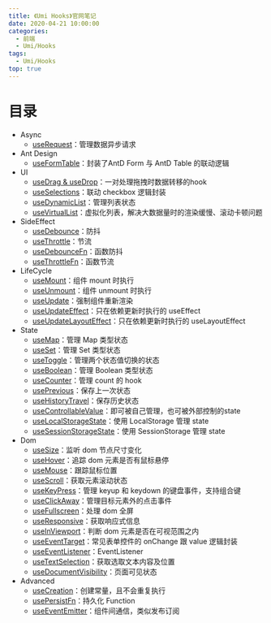 ```yaml
---
title: 《Umi Hooks》官网笔记
date: 2020-04-21 10:00:00
categories:
  - 前端
  - Umi/Hooks
tags:
  - Umi/Hooks
top: true
---
```

# 目录

- Async
  - [useRequest](/2020/04/21/前端/UmiHooks/Async/useRequest/index.html)：管理数据异步请求
- Ant Design
  - [useFormTable](/2020/04/21/前端/UmiHooks/Async/useFormTable/index.html)：封装了AntD Form 与 AntD Table 的联动逻辑
- UI
  - [useDrag & useDrop](/2020/04/21/前端/UmiHooks/Async/useDrag&useDrop/index.html)：一对处理拖拽时数据转移的hook
  - [useSelections](/2020/04/21/前端/UmiHooks/Async/useSelections/index.html)：联动 checkbox 逻辑封装
  - [useDynamicList](/2020/04/21/前端/UmiHooks/Async/useDynamicList/index.html)：管理列表状态
  - [useVirtualList](/2020/04/21/前端/UmiHooks/Async/useVirtualList/index.html)：虚拟化列表，解决大数据量时的渲染缓慢、滚动卡顿问题
- SideEffect
  - [useDebounce](/2020/04/21/前端/UmiHooks/Async/useDebounce/index.html)：防抖
  - [useThrottle](/2020/04/21/前端/UmiHooks/Async/useThrottle/index.html)：节流
  - [useDebounceFn](/2020/04/21/前端/UmiHooks/Async/useDebounceFn/index.html)：函数防抖
  - [useThrottleFn](/2020/04/21/前端/UmiHooks/Async/useThrottleFn/index.html)：函数节流
- LifeCycle
  - [useMount](/2020/04/21/前端/UmiHooks/Async/useMount/index.html)：组件 mount 时执行
  - [useUnmount](/2020/04/21/前端/UmiHooks/Async/useUnmount/index.html)：组件 unmount 时执行
  - [useUpdate](/2020/04/21/前端/UmiHooks/Async/useUpdate/index.html)：强制组件重新渲染
  - [useUpdateEffect](/2020/04/21/前端/UmiHooks/Async/useUpdateEffect/index.html)：只在依赖更新时执行的 useEffect
  - [useUpdateLayoutEffect](/2020/04/21/前端/UmiHooks/Async/useUpdateLayoutEffect/index.html)：只在依赖更新时执行的 useLayoutEffect
- State
  - [useMap](/2020/04/21/前端/UmiHooks/Async/useMap/index.html)：管理 Map 类型状态
  - [useSet](/2020/04/21/前端/UmiHooks/Async/useSet/index.html)：管理 Set 类型状态
  - [useToggle](/2020/04/21/前端/UmiHooks/Async/useToggle/index.html)：管理两个状态值切换的状态
  - [useBoolean](/2020/04/21/前端/UmiHooks/Async/useBoolean/index.html)：管理 Boolean 类型状态
  - [useCounter](/2020/04/21/前端/UmiHooks/Async/useCounter/index.html)：管理 count 的 hook
  - [usePrevious](/2020/04/21/前端/UmiHooks/Async/usePrevious/index.html)：保存上一次状态
  - [useHistoryTravel](/2020/04/21/前端/UmiHooks/Async/useHistoryTravel/index.html)：保存历史状态
  - [useControllableValue](/2020/04/21/前端/UmiHooks/Async/useControllableValue/index.html)：即可被自己管理，也可被外部控制的state
  - [useLocalStorageState](/2020/04/21/前端/UmiHooks/Async/useLocalStorageState/index.html)：使用 LocalStorage 管理 state
  - [useSessionStorageState](/2020/04/21/前端/UmiHooks/Async/useSessionStorageState/index.html)：使用 SessionStorage 管理 state
- Dom
  - [useSize](/2020/04/21/前端/UmiHooks/Async/useSize/index.html)：监听 dom 节点尺寸变化
  - [useHover](/2020/04/21/前端/UmiHooks/Async/useHover/index.html)：追踪 dom 元素是否有鼠标悬停
  - [useMouse](/2020/04/21/前端/UmiHooks/Async/useMouse/index.html)：跟踪鼠标位置
  - [useScroll](/2020/04/21/前端/UmiHooks/Async/useScroll/index.html)：获取元素滚动状态
  - [useKeyPress](/2020/04/21/前端/UmiHooks/Async/useKeyPress/index.html)：管理 keyup 和 keydown 的键盘事件，支持组合键
  - [useClickAway](/2020/04/21/前端/UmiHooks/Async/useClickAway/index.html)：管理目标元素外的点击事件
  - [useFullscreen](/2020/04/21/前端/UmiHooks/Async/useFullscreen/index.html)：处理 dom 全屏
  - [useResponsive](/2020/04/21/前端/UmiHooks/Async/useResponsive/index.html)：获取响应式信息
  - [useInViewport](/2020/04/21/前端/UmiHooks/Async/useInViewport/index.html)：判断 dom 元素是否在可视范围之内
  - [useEventTarget](/2020/04/21/前端/UmiHooks/Async/useEventTarget/index.html)：常见表单控件的 onChange 跟 value 逻辑封装
  - [useEventListener](/2020/04/21/前端/UmiHooks/Async/useEventListener/index.html)：EventListener
  - [useTextSelection](/2020/04/21/前端/UmiHooks/Async/useTextSelection/index.html)：获取选取文本内容及位置
  - [useDocumentVisibility](/2020/04/21/前端/UmiHooks/Async/useDocumentVisibility/index.html)：页面可见状态
- Advanced
  - [useCreation](/2020/04/21/前端/UmiHooks/Async/useCreation/index.html)：创建常量，且不会重复执行
  - [usePersistFn](/2020/04/21/前端/UmiHooks/Async/usePersistFn/index.html)：持久化 Function
  - [useEventEmitter](/2020/04/21/前端/UmiHooks/Async/useEventEmitter/index.html)：组件间通信，类似发布订阅